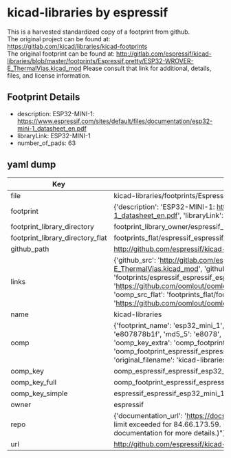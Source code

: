 # kicad-libraries by espressif  
This is a harvested standardized copy of a footprint from github.  
The original project can be found at:  
https://gitlab.com/kicad/libraries/kicad-footprints  
The original footprint can be found at:
http://gitlab.com/espressif/kicad-libraries/blob/master/footprints/Espressif.pretty/ESP32-WROVER-E_ThermalVias.kicad_mod
Please consult that link for additional, details, files, and license information.  
## Footprint Details
* description: ESP32-MINI-1: https://www.espressif.com/sites/default/files/documentation/esp32-mini-1_datasheet_en.pdf  
* libraryLink: ESP32-MINI-1  
* number_of_pads: 63  
## yaml dump  
| Key | Value |  
| --- | --- |  
| file | kicad-libraries/footprints/Espressif.pretty/ESP32-MINI-1.kicad_mod |  
| footprint | {'description': 'ESP32-MINI-1: https://www.espressif.com/sites/default/files/documentation/esp32-mini-1_datasheet_en.pdf', 'libraryLink': 'ESP32-MINI-1', 'number_of_pads': 63} |  
| footprint_library_directory | footprint_library_owner/espressif_kicad-libraries |  
| footprint_library_directory_flat | footprints_flat/espressif_espressif_esp32_mini_1/working |  
| github_path | http://github.com/espressif/kicad-libraries/blob/master/footprints/Espressif.pretty/ESP32-MINI-1.kicad_mod |  
| links | {'github_src': 'http://gitlab.com/espressif/kicad-libraries/blob/master/footprints/Espressif.pretty/ESP32-WROVER-E_ThermalVias.kicad_mod', 'github_src_repo': 'https://gitlab.com/kicad/libraries/kicad-footprints', 'oomp_bot': 'footprints/espressif_espressif_esp32_mini_1/working', 'oomp_bot_github': 'https://github.com/oomlout/oomlout_oomp_footprint_bot/tree/main/footprints/espressif_espressif_esp32_mini_1/working', 'oomp_src_flat': 'footprints_flat/footprints_flat/espressif_espressif_esp32_mini_1/working', 'oomp_src_flat_github': 'https://github.com/oomlout/oomlout_oomp_footprint_src/tree/main/footprints_flat/espressif_espressif_esp32_mini_1/working'} |  
| name | kicad-libraries |  
| oomp | {'footprint_name': 'esp32_mini_1', 'library_name': 'espressif', 'md5': 'e807878b1f4635390fab9088edf2c026', 'md5_10': 'e807878b1f', 'md5_5': 'e8078', 'md5_6': 'e80787', 'oomp_key': 'oomp_espressif_espressif_esp32_mini_1', 'oomp_key_extra': 'oomp_footprint_espressif_espressif_esp32_mini_1', 'oomp_key_full': 'oomp_footprint_espressif_espressif_esp32_mini_1_e80787', 'oomp_key_simple': 'espressif_espressif_esp32_mini_1', 'original_filename': 'kicad-libraries/footprints/Espressif.pretty/ESP32-MINI-1.kicad_mod', 'owner_name': 'espressif'} |  
| oomp_key | oomp_espressif_espressif_esp32_mini_1 |  
| oomp_key_full | oomp_footprint_espressif_espressif_esp32_mini_1 |  
| oomp_key_simple | espressif_espressif_esp32_mini_1 |  
| owner | espressif |  
| repo | {'documentation_url': 'https://docs.github.com/rest/overview/resources-in-the-rest-api#rate-limiting', 'message': "API rate limit exceeded for 84.66.173.59. (But here's the good news: Authenticated requests get a higher rate limit. Check out the documentation for more details.)"} |  
| url | http://github.com/espressif/kicad-libraries |  

